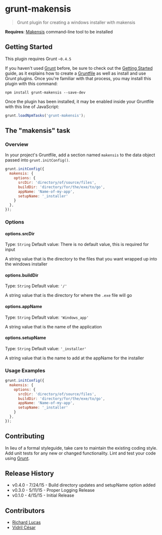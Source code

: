 # grunt-makensis

> Grunt plugin for creating a windows installer with makensis

__Requires__: [Makensis](http://nsis.sourceforge.net/Main_Page) command-line tool to be installed

## Getting Started
This plugin requires Grunt `~0.4.5`

If you haven't used [Grunt](http://gruntjs.com/) before, be sure to check out the [Getting Started](http://gruntjs.com/getting-started) guide, as it explains how to create a [Gruntfile](http://gruntjs.com/sample-gruntfile) as well as install and use Grunt plugins. Once you're familiar with that process, you may install this plugin with this command:

```shell
npm install grunt-makensis --save-dev
```

Once the plugin has been installed, it may be enabled inside your Gruntfile with this line of JavaScript:

```js
grunt.loadNpmTasks('grunt-makensis');
```

## The "makensis" task

### Overview
In your project's Gruntfile, add a section named `makensis` to the data object passed into `grunt.initConfig()`.

```js
grunt.initConfig({
  makensis: {
    options: {
      srcDir: 'directory/of/source/files',
      buildDir: 'directory/for/the/exe/to/go',
      appName: 'Name-of-my-app',
      setupName: '_installer'
    }
  },
});
```

### Options

#### options.srcDir
Type: `String`
Default value: There is no default value, this is required for input

A string value that is the directory to the files that you want wrapped up into the windows installer

#### options.buildDir
Type: `String`
Default value: `'/'`

A string value that is the directory for where the `.exe` file will go

#### options.appName
Type: `String`
Default value: `'Windows_app'`

A string value that is the name of the application

#### options.setupName
Type: `String`
Default value: `'_installer'`

A string value that is the name to add at the appName for the installer

### Usage Examples

```js
grunt.initConfig({
  makensis: {
    options: {
      srcDir: 'directory/of/source/files',
      buildDir: 'directory/for/the/exe/to/go',
      appName: 'Name-of-my-app',
      setupName: '_installer'
    }
  },
});
```

## Contributing
In lieu of a formal styleguide, take care to maintain the existing coding style. Add unit tests for any new or changed functionality. Lint and test your code using [Grunt](http://gruntjs.com/).

## Release History
* v0.4.0 - 7/24/15 - Build directory updates and setupName option added
* v0.3.0 - 5/11/15 - Proper Logging Release
* v0.1.0 - 4/15/15 - Initial Release

## Contributors
* [Richard Lucas](https://github.com/ralucas)
* [Vidril César](https://github.com/Yimiprod)


